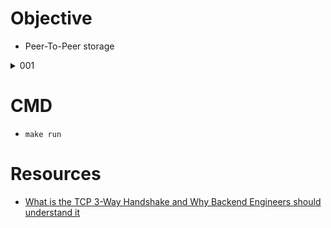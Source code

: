 # Objective
- Peer-To-Peer storage

<details>
<summary>001</summary>


</details>

# CMD
- <code>make run</code>

# Resources
- [What is the TCP 3-Way Handshake and Why Backend Engineers should understand it](https://www.youtube.com/watch?v=bW_BILl7n0Y)
